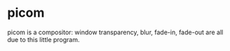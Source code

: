 # picom

picom is a compositor: window transparency, blur, fade-in, fade-out are all due
to this little program.

